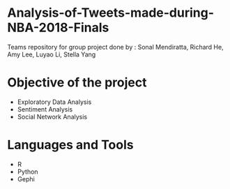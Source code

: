 # Analysis-of-Tweets-made-during-NBA-2018-Finals
Teams repository for group project done by : Sonal Mendiratta, Richard He, Amy Lee, Luyao Li, Stella Yang

# Objective of the project
* Exploratory Data Analysis
* Sentiment Analysis
* Social Network Analysis

# Languages and Tools
* R
* Python 
* Gephi
